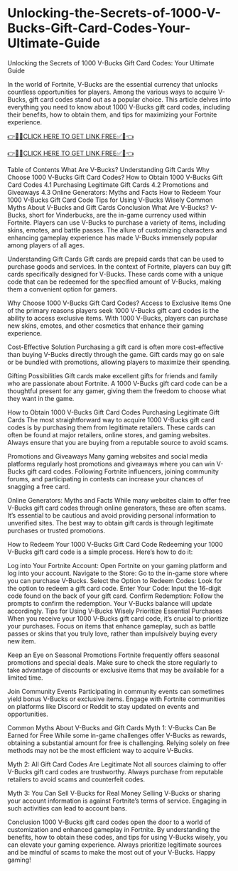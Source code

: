 # Unlocking-the-Secrets-of-1000-V-Bucks-Gift-Card-Codes-Your-Ultimate-Guide
Unlocking the Secrets of 1000 V-Bucks Gift Card Codes: Your Ultimate Guide

In the world of Fortnite, V-Bucks are the essential currency that unlocks countless opportunities for players. Among the various ways to acquire V-Bucks, gift card codes stand out as a popular choice. This article delves into everything you need to know about 1000 V-Bucks gift card codes, including their benefits, how to obtain them, and tips for maximizing your Fortnite experience.

[👉🎁✅CLICK HERE TO GET LINK FREE✅🎁👈](https://freesingup.online/allgiftcards/)

[👉🎁✅CLICK HERE TO GET LINK FREE✅🎁👈](https://freesingup.online/allgiftcards/)

Table of Contents
What Are V-Bucks?
Understanding Gift Cards
Why Choose 1000 V-Bucks Gift Card Codes?
How to Obtain 1000 V-Bucks Gift Card Codes
4.1 Purchasing Legitimate Gift Cards
4.2 Promotions and Giveaways
4.3 Online Generators: Myths and Facts
How to Redeem Your 1000 V-Bucks Gift Card Code
Tips for Using V-Bucks Wisely
Common Myths About V-Bucks and Gift Cards
Conclusion
What Are V-Bucks?
V-Bucks, short for Vinderbucks, are the in-game currency used within Fortnite. Players can use V-Bucks to purchase a variety of items, including skins, emotes, and battle passes. The allure of customizing characters and enhancing gameplay experience has made V-Bucks immensely popular among players of all ages.

Understanding Gift Cards
Gift cards are prepaid cards that can be used to purchase goods and services. In the context of Fortnite, players can buy gift cards specifically designed for V-Bucks. These cards come with a unique code that can be redeemed for the specified amount of V-Bucks, making them a convenient option for gamers.

Why Choose 1000 V-Bucks Gift Card Codes?
Access to Exclusive Items
One of the primary reasons players seek 1000 V-Bucks gift card codes is the ability to access exclusive items. With 1000 V-Bucks, players can purchase new skins, emotes, and other cosmetics that enhance their gaming experience.

Cost-Effective Solution
Purchasing a gift card is often more cost-effective than buying V-Bucks directly through the game. Gift cards may go on sale or be bundled with promotions, allowing players to maximize their spending.

Gifting Possibilities
Gift cards make excellent gifts for friends and family who are passionate about Fortnite. A 1000 V-Bucks gift card code can be a thoughtful present for any gamer, giving them the freedom to choose what they want in the game.

How to Obtain 1000 V-Bucks Gift Card Codes
Purchasing Legitimate Gift Cards
The most straightforward way to acquire 1000 V-Bucks gift card codes is by purchasing them from legitimate retailers. These cards can often be found at major retailers, online stores, and gaming websites. Always ensure that you are buying from a reputable source to avoid scams.

Promotions and Giveaways
Many gaming websites and social media platforms regularly host promotions and giveaways where you can win V-Bucks gift card codes. Following Fortnite influencers, joining community forums, and participating in contests can increase your chances of snagging a free card.

Online Generators: Myths and Facts
While many websites claim to offer free V-Bucks gift card codes through online generators, these are often scams. It’s essential to be cautious and avoid providing personal information to unverified sites. The best way to obtain gift cards is through legitimate purchases or trusted promotions.

How to Redeem Your 1000 V-Bucks Gift Card Code
Redeeming your 1000 V-Bucks gift card code is a simple process. Here’s how to do it:

Log into Your Fortnite Account: Open Fortnite on your gaming platform and log into your account.
Navigate to the Store: Go to the in-game store where you can purchase V-Bucks.
Select the Option to Redeem Codes: Look for the option to redeem a gift card code.
Enter Your Code: Input the 16-digit code found on the back of your gift card.
Confirm Redemption: Follow the prompts to confirm the redemption. Your V-Bucks balance will update accordingly.
Tips for Using V-Bucks Wisely
Prioritize Essential Purchases
When you receive your 1000 V-Bucks gift card code, it’s crucial to prioritize your purchases. Focus on items that enhance gameplay, such as battle passes or skins that you truly love, rather than impulsively buying every new item.

Keep an Eye on Seasonal Promotions
Fortnite frequently offers seasonal promotions and special deals. Make sure to check the store regularly to take advantage of discounts or exclusive items that may be available for a limited time.

Join Community Events
Participating in community events can sometimes yield bonus V-Bucks or exclusive items. Engage with Fortnite communities on platforms like Discord or Reddit to stay updated on events and opportunities.

Common Myths About V-Bucks and Gift Cards
Myth 1: V-Bucks Can Be Earned for Free
While some in-game challenges offer V-Bucks as rewards, obtaining a substantial amount for free is challenging. Relying solely on free methods may not be the most efficient way to acquire V-Bucks.

Myth 2: All Gift Card Codes Are Legitimate
Not all sources claiming to offer V-Bucks gift card codes are trustworthy. Always purchase from reputable retailers to avoid scams and counterfeit codes.

Myth 3: You Can Sell V-Bucks for Real Money
Selling V-Bucks or sharing your account information is against Fortnite’s terms of service. Engaging in such activities can lead to account bans.

Conclusion
1000 V-Bucks gift card codes open the door to a world of customization and enhanced gameplay in Fortnite. By understanding the benefits, how to obtain these codes, and tips for using V-Bucks wisely, you can elevate your gaming experience. Always prioritize legitimate sources and be mindful of scams to make the most out of your V-Bucks. Happy gaming!
